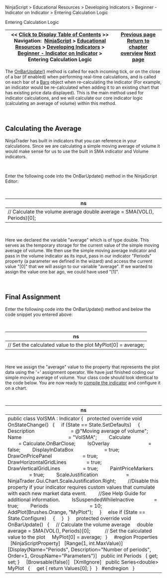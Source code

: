 ﻿


NinjaScript \> Educational Resources \> Developing Indicators \> Beginner \- Indicator on Indicator \> Entering Calculation Logic






















Entering Calculation Logic







| \<\< [Click to Display Table of Contents](entering_calculation_logic2.md) \>\> **Navigation:**     [NinjaScript](ninjascript.md) \> [Educational Resources](educational_resources.md) \> [Developing Indicators](developing_indicators.md) \> [Beginner \- Indicator on Indicator](beginner_-_indicator_on_indica.md) \> Entering Calculation Logic | [Previous page](set_up5.md) [Return to chapter overview](beginner_-_indicator_on_indica.md) [Next page](compiling2.md) |
| --- | --- |











The [OnBarUpdate()](onbarupdate.md) method is called for each incoming tick, or on the close of a bar (if enabled) when performing real\-time calculations, and is called on each bar of a [Bars](bars.md) object when re\-calculating the indicator (For example, an indicator would be re\-calculated when adding it to an existing chart that has existing price data displayed). This is the main method used for indicator calculations, and we will calculate our core indicator logic (calculating an average of volume) within this method.


 


## Calculating the Average


NinjaTrader has built in indicators that you can reference in your calculations. Since we are calculating a simple moving average of volume it would make sense for us to use the built in SMA indicator and Volume indicators.


 


Enter the following code into the OnBarUpdate() method in the NinjaScript Editor:


 




| ns |
| --- |
| // Calculate the volume average double average \= SMA(VOL(), Periods)\[0]; |



 


Here we declared the variable "average" which is of type double. This serves as the temporary storage for the current value of the simple moving average of volume. We then use the simple moving average indicator and pass in the volume indicator as its input, pass in our indicator "Periods" property (a parameter we defined in the wizard) and access the current value "\[0]" that we will assign to our variable "average". If we wanted to assign the value one bar ago, we could have used "\[1]".


 


## Final Assignment


Enter the following code into the OnBarUpdate() method and below the code snippet you entered above: 


 




| ns |
| --- |
| // Set the calculated value to the plot MyPlot\[0] \= average; |



   

Here we assign the "average" value to the property that represents the plot data using the '\=' assignment operator. We have just finished coding our simple moving average of volume. Your class code should look identical to the code below. You are now ready to [compile the indicator](compiling2.md) and configure it on a chart.


 




| ns |
| --- |
| public class VolSMA : Indicator {    protected override void OnStateChange()    {      if (State \=\= State.SetDefaults)      {          Description                           \= @"Moving average of volume";          Name                                   \= "VolSMA";          Calculate                             \= Calculate.OnBarClose;          IsOverlay                             \= false;          DisplayInDataBox                       \= true;          DrawOnPricePanel                       \= true;          DrawHorizontalGridLines               \= true;          DrawVerticalGridLines                 \= true;          PaintPriceMarkers                     \= true;          ScaleJustification                     \= NinjaTrader.Gui.Chart.ScaleJustification.Right;          //Disable this property if your indicator requires custom values that cumulate with each new market data event.           //See Help Guide for additional information.          IsSuspendedWhileInactive               \= true;          Periods                               \= 10;          AddPlot(Brushes.Orange, "MyPlot");      }      else if (State \=\= State.Configure)      {      }    }      protected override void OnBarUpdate()    {      // Calculate the volume average      double average \= SMA(VOL(), Periods)\[0];             // Set the calculated value to the plot      MyPlot\[0] \= average;    }      \#region Properties    \[NinjaScriptProperty]    \[Range(1, int.MaxValue)]    \[Display(Name\="Periods", Description\="Number of periods", Order\=1, GroupName\="Parameters")]    public int Periods    { get; set; }      \[Browsable(false)]    \[XmlIgnore]    public Series\<double\> MyPlot    {      get { return Values\[0]; }    }    \#endregion   } |









